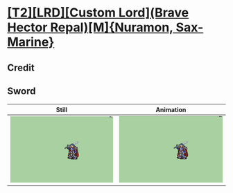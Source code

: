 # [\[T2\]\[LRD\]\[Custom Lord\]\(Brave Hector Repal\)\[M\]{Nuramon, Sax-Marine}](../)

## Credit


	
## Sword

| Still | Animation |
| :---: | :-------: |
| ![Sword still](./Sword_000.png) | ![Sword animation](./Sword.gif) |
